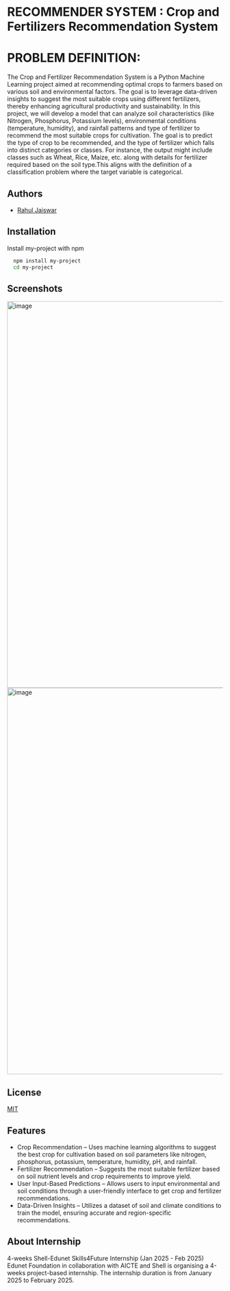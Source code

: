 # RECOMMENDER SYSTEM : Crop and Fertilizers Recommendation System

# PROBLEM DEFINITION:
The Crop and Fertilizer Recommendation System is a Python Machine Learning project aimed at recommending optimal crops to farmers based on various soil and environmental factors. The goal is to leverage data-driven insights to suggest the most suitable crops using different fertilizers, thereby enhancing agricultural productivity and sustainability.
In this project, we will develop a model that can analyze soil characteristics (like Nitrogen, Phosphorus, Potassium levels), environmental conditions (temperature, humidity), and rainfall patterns and type of fertilizer to recommend the most suitable crops for cultivation.
The goal is to predict the type of crop to be recommended, and the type of fertilizer which falls into distinct categories or classes. For instance, the output might include classes such as Wheat, Rice, Maize, etc. along with details for fertilizer required based on the soil type.This aligns with the definition of a classification problem where the target variable is categorical.

## Authors

- [Rahul Jaiswar]((https://github.com/rahul-jaiswar-git))


## Installation

Install my-project with npm

```bash
  npm install my-project
  cd my-project
```
    
## Screenshots

<img width="900" alt="image" src="https://github.com/simran2097/Crop_and_Fertilizer_Recommandation_System/assets/47267975/95f6d9a2-6552-4de0-a757-025bbc00fe58">


<img width="900" alt="image" src="https://github.com/simran2097/Crop_and_Fertilizer_Recommandation_System/assets/47267975/0b78f491-dbdc-4aac-9d2f-907a6628112c">


## License

[MIT](https://choosealicense.com/licenses/mit/)


## Features

- Crop Recommendation – Uses machine learning algorithms to suggest the best crop for cultivation based on soil parameters like nitrogen, phosphorus, potassium, temperature, humidity, pH, and rainfall.
- Fertilizer Recommendation – Suggests the most suitable fertilizer based on soil nutrient levels and crop requirements to improve yield.
- User Input-Based Predictions – Allows users to input environmental and soil conditions through a user-friendly interface to get crop and fertilizer recommendations.
- Data-Driven Insights – Utilizes a dataset of soil and climate conditions to train the model, ensuring accurate and region-specific recommendations.
  
## About Internship 

4-weeks Shell-Edunet Skills4Future Internship (Jan 2025 - Feb 2025)
Edunet Foundation in collaboration with AICTE and Shell is organising a 4-weeks project-based internship. The internship duration is from January 2025 to February 2025.

